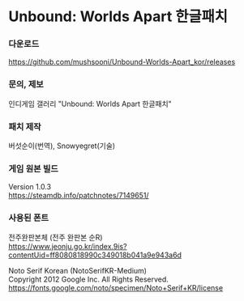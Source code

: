 # Unbound: Worlds Apart 한글패치  


### 다운로드
https://github.com/mushsooni/Unbound-Worlds-Apart_kor/releases

### 문의, 제보
인디게임 갤러리 "Unbound: Worlds Apart 한글패치"

### 패치 제작
버섯순이(번역), Snowyegret(기술)

### 게임 원본 빌드
Version 1.0.3  
https://steamdb.info/patchnotes/7149651/

### 사용된 폰트

전주완판본체 (전주 완판본 순R)  
https://www.jeonju.go.kr/index.9is?contentUid=ff8080818990c349018b041a9e943a6d

Noto Serif Korean (NotoSerifKR-Medium)  
Copyright 2012 Google Inc. All Rights Reserved.  
https://fonts.google.com/noto/specimen/Noto+Serif+KR/license
